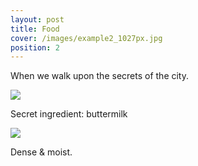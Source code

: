 ```yaml
---
layout: post
title: Food
cover: /images/example2_1027px.jpg
position: 2
---
```


When we walk upon the secrets of the city.

<div class="photo">
  <img src="/images/example4_1027px.JPG"/>
  <p>Secret ingredient: buttermilk</p>
</div>

<div class="photo">
  <img src="/images/example5_1027px.JPG"/>
  <p>Dense & moist.</p>
</div>
